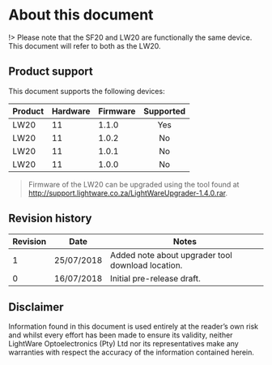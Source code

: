 <!-- ![alt text](images/company_logo_big.png "LightWare logo") -->

# About this document

!> Please note that the SF20 and LW20 are functionally the same device. This document will refer to both as the LW20.

## Product support
This document supports the following devices:

|Product|Hardware|Firmware|Supported|
|----|--------|--------|:-------:|
|LW20|11       |1.1.0   |Yes      |
|LW20|11       |1.0.2   |No      |
|LW20|11       |1.0.1   |No      |
|LW20|11       |1.0.0   |No      |

> Firmware of the LW20 can be upgraded using the tool found at http://support.lightware.co.za/LightWareUpgrader-1.4.0.rar.

## Revision history

|Revision|Date|Notes|
|---|---|---|
| 1 | 25/07/2018 | Added note about upgrader tool download location. |
| 0 | 16/07/2018 | Initial pre-release draft. |


## Disclaimer

Information found in this document is used entirely at the reader’s own risk and whilst every effort has been made to
ensure its validity, neither LightWare Optoelectronics (Pty) Ltd nor its representatives make any warranties with respect
the accuracy of the information contained herein.





